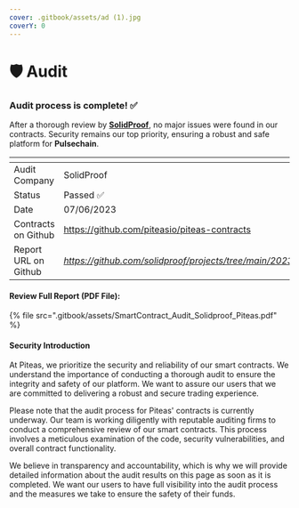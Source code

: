 ```yaml
---
cover: .gitbook/assets/ad (1).jpg
coverY: 0
---
```


# 🛡 Audit

### Audit process is complete! ✅

After a thorough review by [**SolidProof**](https://solidproof.io), no major issues were found in our contracts. Security remains our top priority, ensuring a robust and safe platform for **Pulsechain**.

<table><thead><tr><th width="236"></th><th></th></tr></thead><tbody><tr><td>Audit Company</td><td>SolidProof</td></tr><tr><td>Status</td><td>Passed ✅</td></tr><tr><td>Date</td><td>07/06/2023</td></tr><tr><td>Contracts on Github</td><td><a href="https://github.com/piteasio/piteas-contracts">https://github.com/piteasio/piteas-contracts</a></td></tr><tr><td>Report URL on Github</td><td><a href="https://github.com/solidproof/projects/tree/main/2023/Piteas"><em>https://github.com/solidproof/projects/tree/main/2023/Piteas</em></a></td></tr></tbody></table>

#### Review Full Report (PDF File):

{% file src=".gitbook/assets/SmartContract_Audit_Solidproof_Piteas.pdf" %}

#### Security Introduction

At Piteas, we prioritize the security and reliability of our smart contracts. We understand the importance of conducting a thorough audit to ensure the integrity and safety of our platform. We want to assure our users that we are committed to delivering a robust and secure trading experience.

Please note that the audit process for Piteas' contracts is currently underway. Our team is working diligently with reputable auditing firms to conduct a comprehensive review of our smart contracts. This process involves a meticulous examination of the code, security vulnerabilities, and overall contract functionality.

We believe in transparency and accountability, which is why we will provide detailed information about the audit results on this page as soon as it is completed. We want our users to have full visibility into the audit process and the measures we take to ensure the safety of their funds.

